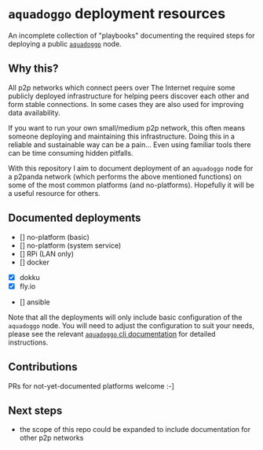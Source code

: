 # `aquadoggo` deployment resources

An incomplete collection of "playbooks" documenting the required steps for deploying a public
[`aquadoggo`](https://github.com/p2panda/aquadoggo) node.

## Why this?

All p2p networks which connect peers over The Internet require some publicly deployed
infrastructure for helping peers discover each other and form stable connections. In some cases
they are also used for improving data availability.

If you want to run your own small/medium p2p network, this often means someone deploying and
maintaining this infrastructure. Doing this in a reliable and sustainable way can be a pain...
Even using familiar tools there can be time consuming hidden pitfalls.

With this repository I aim to document deployment of an `aquadoggo` node for a p2panda network
(which performs the above mentioned functions) on some of the most common platforms (and
no-platforms). Hopefully it will be a useful resource for others.

## Documented deployments

- [] no-platform (basic)
- [] no-platform (system service)
- [] RPi (LAN only)
- [] docker
- [x] dokku
- [x] fly.io
- [] ansible

Note that all the deployments will only include basic configuration of the `aquadoggo` node. You
will need to adjust the configuration to suit your needs, please see the relevant
[`aquadoggo` cli documentation](https://github.com/p2panda/aquadoggo/tree/main/aquadoggo_cli) for detailed instructions.

## Contributions

PRs for not-yet-documented platforms welcome :-]

## Next steps

- the scope of this repo could be expanded to include documentation for other p2p networks
